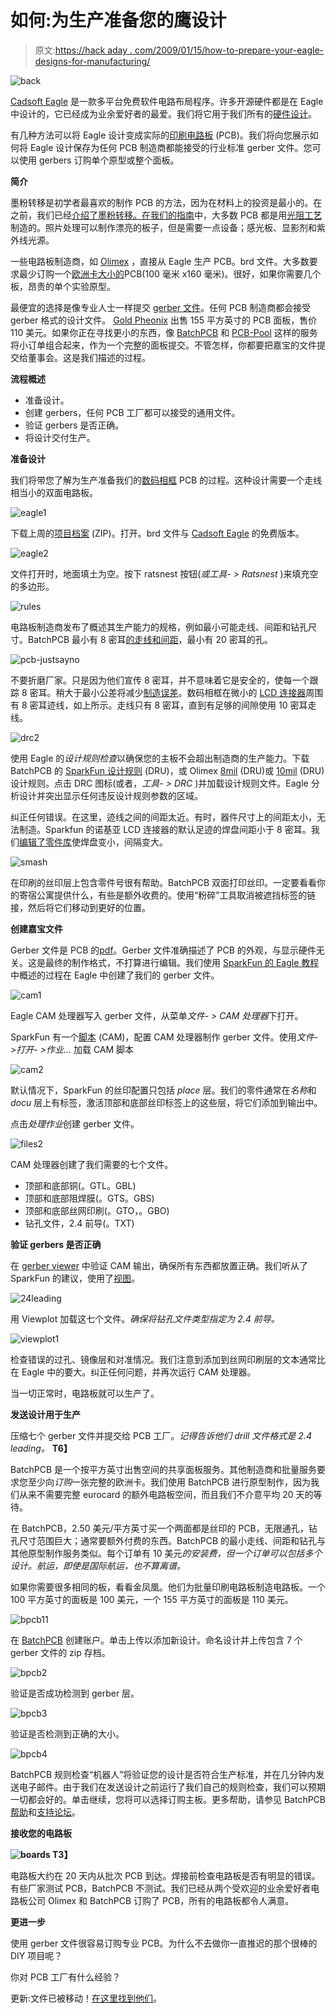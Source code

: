 # 如何:为生产准备您的鹰设计

> 原文:[https://hack aday . com/2009/01/15/how-to-prepare-your-eagle-designs-for-manufacturing/](https://hackaday.com/2009/01/15/how-to-prepare-your-eagle-designs-for-manufacture/)

![back](../Images/4996dc880c4c7b5954079afa6202e0fc.png "back")

[Cadsoft Eagle](http://www.cadsoft.de) 是一款多平台免费软件电路布局程序。许多开源硬件都是在 Eagle 中设计的，它已经成为业余爱好者的最爱。我们将它用于我们所有的[硬件设计](http://hackaday.com/category/how-to/)。

有几种方法可以将 Eagle 设计变成实际的[印刷电路板](http://en.wikipedia.org/wiki/Printed_circuit_board) (PCB)。我们将向您展示如何将 Eagle 设计保存为任何 PCB 制造商都能接受的行业标准 gerber 文件。您可以使用 gerbers 订购单个原型或整个面板。

**简介**

墨粉转移是初学者最喜欢的制作 PCB 的方法，因为在材料上的投资是最小的。在之前，我们已经[介绍了墨粉转移。在我们的](http://hackaday.com/2008/07/28/how-to-etch-a-single-sided-pcb/)[指南](http://hackaday.com/category/how-to/)中，大多数 PCB 都是用[光阻工艺](http://www.ladyada.net/library/pcb/inhouseetch.html)制造的。照片处理可以制作漂亮的板子，但是需要一点设备；感光板、显影剂和紫外线光源。

一些电路板制造商，如 [Olimex](http://www.olimex.com/pcb/index.html) ，直接从 Eagle 生产 PCB。brd 文件。大多数要求最少订购一个[欧洲卡大小的](http://en.wikipedia.org/wiki/Eurocard_(printed_circuit_board))PCB(100 毫米 x160 毫米)。很好，如果你需要几个板，昂贵的单个实验原型。

最便宜的选择是像专业人士一样提交 [gerber 文件](http://en.wikipedia.org/wiki/Gerber_File)。任何 PCB 制造商都会接受 gerber 格式的设计文件。 [Gold Pheonix](http://www.goldphoenixpcb.biz/index.php) 出售 155 平方英寸的 PCB 面板，售价 110 美元。如果你正在寻找更小的东西，像 [BatchPCB](http://www.batchpcb.com/) 和 [PCB-Pool](http://www.pcb-pool.com/ppuk/info.html) 这样的服务将小订单组合起来，作为一个完整的面板提交。不管怎样，你都要把嘉宝的文件提交给董事会。这是我们描述的过程。

**流程概述**

*   准备设计。
*   创建 gerbers，任何 PCB 工厂都可以接受的通用文件。
*   验证 gerbers 是否正确。
*   将设计交付生产。

**准备设计**

我们将带您了解为生产准备我们的[数码相框](http://hackaday.com/2009/01/08/how-to-digital-picture-frame-100-diy/) PCB 的过程。这种设计需要一个走线相当小的双面电路板。

![eagle1](../Images/972b951d9b0f2ba768acdbfa97ac0846.png "eagle1")

下载上周的[项目档案](http://blog.mahalo.com/hackaday/howto/dpf.v1.zip) (ZIP)。打开。brd 文件与 [Cadsoft Eagle](http://www.cadsoft.de/freeware.htm) 的免费版本。

![eagle2](../Images/3316c22fa98172e33ebc6ce3cac213cb.png "eagle2")

文件打开时，地面填土为空。按下 ratsnest 按钮(*或工具- > Ratsnest* )来填充空的多边形。

![rules](../Images/b597db27f4e7678ac36e160d40b5a075.png "rules")

电路板制造商发布了概述其生产能力的规格，例如最小可能走线、间距和钻孔尺寸。BatchPCB 最小有 8 密耳[的走线和间距](http://www.batchpcb.com/index.php/Faq#What%20are%20the%20PCB%20rules%20and%20limits)，最小有 20 密耳的孔。

![pcb-justsayno](../Images/bc05398bb1e4aad1203c354182f73252.png "pcb-justsayno")

不要折磨厂家。只是因为他们宣传 8 密耳，并不意味着它是安全的，使每一个跟踪 8 密耳。稍大于最小公差将减少[制造误差](http://www.sparkfun.com/commerce/tutorial_info.php?tutorials_id=115)。数码相框在微小的 [LCD 连接器](http://www.sparkfun.com/commerce/product_info.php?products_id=570)周围有 8 密耳迹线，如上所示。走线只有 8 密耳，直到有足够的间隙使用 10 密耳走线。

![drc2](../Images/6409ddc5599657225a3d694b54fbe9b3.png "drc2")

使用 Eagle 的*设计规则检查*以确保您的主板不会超出制造商的生产能力。下载 BatchPCB 的 [SparkFun 设计规则](http://www.sparkfun.com/tutorial/Eagle-DFM/SparkFun.dru) (DRU)，或 Olimex [8mil](http://www.olimex.com/pcb/8mils.dru) (DRU)或 [10mil](http://www.olimex.com/pcb/10mils.dru) (DRU)设计规则。点击 DRC 图标(或者，*工具- > DRC* )并加载设计规则文件。Eagle 分析设计并突出显示任何违反设计规则参数的区域。

纠正任何错误。在这里，迹线之间的间距太近。有时，器件尺寸上的间距太小，无法制造。Sparkfun 的诺基亚 LCD 连接器的默认足迹的焊盘间距小于 8 密耳。我们[编辑了零件库](http://www.sparkfun.com/commerce/tutorial_info.php?tutorials_id=110)使焊盘变小，间隔变大。

![smash](../Images/dee39d080144ba3fead9aa50aef0e713.png "smash")

在印刷的丝印层上包含零件号很有帮助。BatchPCB 双面打印丝印。一定要看看你的寄宿公寓提供什么，有些是额外收费的。使用“粉碎”工具取消被遮挡标签的链接，然后将它们移动到更好的位置。

**创建嘉宝文件** 

Gerber 文件是 PCB 的[pdf](http://en.wikipedia.org/wiki/Portable_Document_Format)。Gerber 文件准确描述了 PCB 的外观，与显示硬件无关。这是最终的制作格式，不打算进行编辑。我们使用 [SparkFun 的 Eagle 教程](http://www.sparkfun.com/commerce/tutorial_info.php?tutorials_id=109)中概述的过程在 Eagle 中创建了我们的 gerber 文件。

![cam1](../Images/fabd4853e8af7aa94b954530a2a94d72.png "cam1")

Eagle CAM 处理器写入 gerber 文件，从菜单*文件- > CAM 处理器*下打开。

SparkFun 有一个[脚本](http://www.sparkfun.com/tutorial/BeginningEmbedded/9-EaglePCBs/sfe-gerb274x.cam) (CAM)，配置 CAM 处理器制作 gerber 文件。使用*文件- >打开- >作业…* 加载 CAM 脚本

![cam2](../Images/1b9c490d3d3ae96e40c019b5075fb9fc.png "cam2")

默认情况下，SparkFun 的丝印配置只包括 *place* 层。我们的零件通常在*名称*和 *docu* 层上有标签，激活顶部和底部丝印标签上的这些层，将它们添加到输出中。

点击*处理作业*创建 gerber 文件。

![files2](../Images/2ddea7f41aa96594e569b5e38bdbefdb.png "files2")

CAM 处理器创建了我们需要的七个文件。

*   顶部和底部铜(。GTL。GBL)
*   顶部和底部阻焊膜(。GTS。GBS)
*   顶部和底部丝网印刷(。GTO，。GBO)
*   钻孔文件，2.4 前导(。TXT)

**验证 gerbers 是否正确** 

在 [gerber viewer](http://www.mitsi.com/PCB/free%20viewers.htm) 中验证 CAM 输出，确保所有东西都放置正确。我们听从了 SparkFun 的建议，使用了[视图](http://www.viewplot.com/)。

![24leading](../Images/3373d6153dc6bee2aa4b1913b9982a1c.png "24leading")

用 Viewplot 加载这七个文件。*确保将钻孔文件类型指定为 2.4 前导。*

![viewplot1](../Images/b237c3a7dbc887043d7db6d7f39f2c56.png "viewplot1")

检查错误的过孔、镜像层和对准情况。我们注意到添加到丝网印刷层的文本通常比在 Eagle 中的要大。纠正任何问题，并再次运行 CAM 处理器。

当一切正常时，电路板就可以生产了。

**发送设计用于生产**

压缩七个 gerber 文件并提交给 PCB 工厂。*记得告诉他们 drill 文件格式是 2.4 leading。* **T6】**

BatchPCB 是一个按平方英寸出售空间的共享面板服务。其他制造商和批量服务要求您至少向*订购*一张完整的欧洲卡。我们使用 BatchPCB 进行原型制作，因为我们从来不需要完整 eurocard 的额外电路板空间，而且我们不介意平均 20 天的等待。

在 BatchPCB，2.50 美元/平方英寸买一个两面都是丝印的 PCB，无限通孔，钻孔尺寸范围巨大；通常要额外付费的东西。BatchPCB 的最小走线、间距和钻孔与其他原型制作服务类似。每个订单有 10 美元*的安装费，但一个订单可以包括多个设计。航运，即使是国际航运，也不算离谱。*

如果你需要很多相同的板，看看金凤凰。他们为批量印刷电路板制造电路板。一个 100 平方英寸的面板是 100 美元，一个 155 平方英寸的面板是 110 美元。

![bpcb11](../Images/c14de9a154904185529e4ba9ff64b6d3.png "bpcb11")

在 [BatchPCB](http://www.batchpcb.com/) 创建账户。单击上传以添加新设计。命名设计并上传包含 7 个 gerber 文件的 zip 存档。

![bpcb2](../Images/8422bf62bfab468a392b9634515ad7c7.png "bpcb2")

验证是否成功检测到 gerber 层。

![bpcb3](../Images/90172221552530296df2a1fef2ea84e5.png "bpcb3")

验证是否检测到正确的大小。

![bpcb4](../Images/9792015bfccc21807959c1954ab7e94b.png "bpcb4")

BatchPCB 规则检查“机器人”将验证您的设计是否符合生产标准，并在几分钟内发送电子邮件。由于我们在发送设计之前运行了我们自己的规则检查，我们可以预期一切都会好的。单击继续，您将可以选择订购主板。更多帮助，请参见 BatchPCB [帮助](http://www.batchpcb.com/index.php/Help)和[支持论坛](http://www.sparkfun.com/cgi-bin/phpbb/viewforum.php?f=16)。

**接收您的电路板**

**![boards](../Images/7fff7343df4a3de629433d8d3c27f096.png "boards")
T3】**

电路板大约在 20 天内从批次 PCB 到达。焊接前检查电路板是否有明显的错误。有些厂家测试 PCB，BatchPCB 不测试。我们已经从两个受欢迎的业余爱好者电路板公司 Olimex 和 BatchPCB 订购了 PCB，所有的电路板都令人满意。

**更进一步**

使用 gerber 文件很容易订购专业 PCB。为什么不去做你一直推迟的那个很棒的 DIY 项目呢？

你对 PCB 工厂有什么经验？

更新:文件已被移动！[在这里找到他们](http://www.whereisian.com/files/dpf.v1.zip)。
